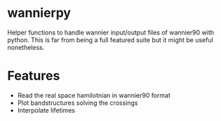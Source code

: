wannierpy
============

Helper functions to handle wannier input/output files of wannier90 with python.
This is far from being a full featured suite but it might be useful nonetheless.

Features
=========
- Read the real space hamilotnian in wannier90 format
- Plot bandstructures solving the crossings
- Interpolate lifetimes
